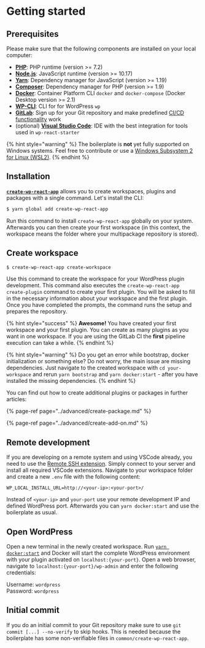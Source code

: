 # Getting started

## Prerequisites

Please make sure that the following components are installed on your local computer:

-   [**PHP**](https://www.php.net/manual/en/install.unix.debian.php): PHP runtime (version >= 7.2)
-   [**Node.js**](https://nodejs.org/): JavaScript runtime (version >= 10.17)
-   [**Yarn**](https://yarnpkg.com/lang/en/): Dependency manager for JavaScript (version >= 1.19)
-   [**Composer**](https://getcomposer.org/): Dependency manager for PHP (version >= 1.9)
-   [**Docker**](https://docs.docker.com/install/): Container Platform CLI `docker` and `docker-compose` (Docker Desktop version >= 2.1)
-   [**WP-CLI**](https://wp-cli.org/#installing): CLI for for WordPress `wp`
-   [**GitLab**](https://gitlab.com): Sign up for your Git repository and make predefined [CI/CD functionality](../gitlab-integration/predefined-pipeline.md) work
-   (optional) [**Visual Studio Code**](https://code.visualstudio.com/): IDE with the best integration for tools used in `wp-react-starter`

{% hint style="warning" %}
The boilerplate is **not** yet fully supported on Windows systems. Feel free to contribute or use a [Windows Subsystem 2 for Linux (WSL2)](https://docs.microsoft.com/windows/wsl/wsl2-install).
{% endhint %}

## Installation

[**`create-wp-react-app`**](https://github.com/devowlio/create-wp-react-app) allows you to create workspaces, plugins and packages with a single command. Let's install the CLI:

```bash
$ yarn global add create-wp-react-app
```

Run this command to install `create-wp-react-app` globally on your system. Afterwards you can then create your first workspace (in this context, the workspace means the folder where your multipackage repository is stored).

## Create workspace

```bash
$ create-wp-react-app create-workspace
```

Use this command to create the workspace for your WordPress plugin development. This command also executes the `create-wp-react-app create-plugin` command to create your first plugin. You will be asked to fill in the necessary information about your workspace and the first plugin. Once you have completed the prompts, the command runs the setup and prepares the repository.

{% hint style="success" %}
**Awesome!** You have created your first workspace and your first plugin. You can create as many plugins as you want in one workspace. If you are using the GitLab CI the **first** pipeline execution can take a while.
{% endhint %}

{% hint style="warning" %}
Do you get an error while bootstrap, docker initialization or something else? Do not worry, the main issue are missing dependencies. Just navigate to the created workspace with `cd your-workspace` and rerun `yarn bootstrap` and `yarn docker:start` - after you have installed the missing dependencies.
{% endhint %}

You can find out how to create additional plugins or packages in further articles:

{% page-ref page="../advanced/create-package.md" %}

{% page-ref page="../advanced/create-add-on.md" %}

## Remote development

If you are developing on a remote system and using VSCode already, you need to use the [Remote SSH extension](https://marketplace.visualstudio.com/items?itemName=ms-vscode-remote.remote-ssh). Simply connect to your server and install all required VSCode extensions. Navigate to your workspace folder and create a new `.env` file with the following content:

```
WP_LOCAL_INSTALL_URL=http://<your-ip>:<your-port>/
```

Instead of `<your-ip>` and `your-port` use your remote development IP and defined WordPress port. Afterwards you can `yarn docker:start` and use the boilerplate as usual.

## Open WordPress

Open a new terminal in the newly created workspace. Run [`yarn docker:start`](available-commands/root.md#development) and Docker will start the complete WordPress environment with your plugin activated on `localhost:{your-port}`. Open a web browser, navigate to `localhost:{your-port}/wp-admin` and enter the following credentials:

Username: `wordpress`  
Password: `wordpress`

## Initial commit

If you do an initial commit to your Git repository make sure to use `git commit [...] --no-verify` to skip hooks. This is needed because the boilerplate has some non-verifiable files in `common/create-wp-react-app`.
